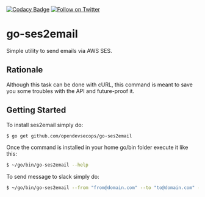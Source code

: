 [![Codacy Badge](https://api.codacy.com/project/badge/Grade/b07a461e6a9a48fc84226baefff06423)](https://www.codacy.com/app/OpenDevSecOps/go-ses2email?utm_source=github.com&amp;utm_medium=referral&amp;utm_content=opendevsecops/go-ses2email&amp;utm_campaign=Badge_Grade)
[![Follow on Twitter](https://img.shields.io/twitter/follow/opendevsecops.svg?logo=twitter)](https://twitter.com/opendevsecops)

# go-ses2email

Simple utility to send emails via AWS SES.

## Rationale

Although this task can be done with cURL, this command is meant to save you some troubles with the API and future-proof it.

## Getting Started

To install ses2email simply do:

```sh
$ go get github.com/opendevsecops/go-ses2email
```

Once the command is installed in your home go/bin folder execute it like this:

```sh
$ ~/go/bin/go-ses2email --help
```

To send message to slack simply do:

```sh
$ ~/go/bin/go-ses2email --from "from@domain.com" --to "to@domain.com" --subject "Your subject" --html "Your html message!" --text "Your text message!"
```
